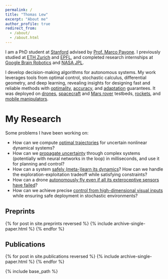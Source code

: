 ```yaml
---
permalink: /
title: "Thomas Lew"
excerpt: "About me"
author_profile: true
redirect_from: 
  - /about/
  - /about.html
---
```


I am a PhD student at [Stanford](https://stanfordasl.github.io/) advised by [Prof. Marco Pavone](https://web.stanford.edu/~pavone/). I previously studied at [ETH Zurich](https://ethz.ch/en.html) and [EPFL](https://www.epfl.ch/en/), and completed research internships at [Google Brain Robotics](https://research.google/research-areas/robotics/) and [NASA JPL](https://www.jpl.nasa.gov/).

I develop decision-making algorithms for autonomous systems. My work leverages tools from optimal control, stochastic calculus, differential geometry, and deep learning, revealing insights for designing fast and reliable methods with [optimality](publication/SAA), [accuracy](publication/randup_l4dc), and [adaptation](publication/seels) guarantees. It was deployed on [drones](publication/cio), [spacecraft](publication/randup_l4dc) and [Mars rover](publication/exomars) testbeds, [rockets](publication/cc_rocket), and [mobile manipulators](publication/table_wiping).


<!-- News
======
10/2022: Presented our work on safe dynamics meta-learning and control at IROS 2022! Check it out here: 
-->

<!-- subtitle
------
Todo -->

# My Research
Some problems I have been working on:
- How can we compute [optimal trajectories](publication/SAA) for uncertain nonlinear dynamical systems? 
- How can we [propagate uncertainty](publication/randup_l4dc) through complex systems (potentially with neural networks in the loop) in milliseconds, and use it for planning and control?
- How can a system [safely (meta-)learn its dynamics](publication/seels)? How can we handle the exploration-exploitation tradeoff while satisfying constraints?
- How can a drone [autonomously fly even if all its exteroceptive sensors have failed](publication/cio)?
- How can we achieve precise [control from high-dimensional visual inputs](publication/table_wiping) while ensuring safe deployment in stochastic environments?
<!-- a robot [autonomously and safely clean a table](publication/table_wiping)? -->

## Preprints
{% for post in site.preprints reversed %}
  {% include archive-single-paper.html %}
{% endfor %}

## Publications
{% for post in site.publications reversed %}
  {% include archive-single-paper.html %}
{% endfor %}

{% include base_path %}